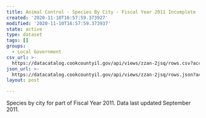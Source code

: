 ```yaml
---
title: Animal Control - Species By City - Fiscal Year 2011 Incomplete
created: '2020-11-10T16:57:59.373927'
modified: '2020-11-10T16:57:59.373937'
state: active
type: dataset
tags: []
groups:
  - Local Government
csv_url: >-
  https://datacatalog.cookcountyil.gov/api/views/zzan-2jsq/rows.csv?accessType=DOWNLOAD
json_url: >-
  https://datacatalog.cookcountyil.gov/api/views/zzan-2jsq/rows.json?accessType=DOWNLOAD
layout: post

---
```

Species by city for part of Fiscal Year 2011. Data last updated September 2011.
